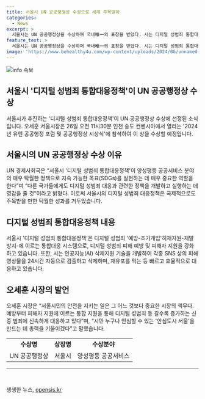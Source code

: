 ```yaml
---
title: 서울시 UN 공공행정상 수상으로 세계 주목받아
categories:
  - News
excerpt: >
  서울시는 UN 공공행정상을 수상하며 국내唯一의 표창을 받았다. 시는 디지털 성범죄 통합대응정책으로 양성평등 공공서비스 부문에서 선정되었는데, 이는 전 세계적으로 중요한 정책으로 평가받았다. 서울시의 이 정책은 디지털 성범죄 예방, 조기 개입, 피해자 지원 등을 포함한 통합대응 시스템으로, 특히 디지털 성범죄 인공지능(AI) 삭제지원 기술을 통해 효과적으로 대응하고 있다. 서울시장은 안전을 최우선으로 삼아 안심도시 서울을 만들기 위해 노력하고 있다고 말했다.
feature_text: >
  서울시는 UN 공공행정상을 수상하며 국내唯一의 표창을 받았다. 시는 디지털 성범죄 통합대응정책으로 양성평등 공공서비스 부문에서 선정되었는데, 이는 전 세계적으로 중요한 정책으로 평가받았다. 서울시의 이 정책은 디지털 성범죄 예방, 조기 개입, 피해자 지원 등을 포함한 통합대응 시스템으로, 특히 디지털 성범죄 인공지능(AI) 삭제지원 기술을 통해 효과적으로 대응하고 있다. 서울시장은 안전을 최우선으로 삼아 안심도시 서울을 만들기 위해 노력하고 있다고 말했다.
image: 'https://www.behealthy4u.com/wp-content/uploads/2024/06/unnamed-file.png'
---
```


<p><img src="https://www.behealthy4u.com/wp-content/uploads/2024/06/unnamed-file.png" alt="info 속보" /></p>

<h2 data-ke-size="size26">서울시 '디지털 성범죄 통합대응정책'이 UN 공공행정상 수상</h2>

<p data-ke-size="size16">서울시가 추진하는 '디지털 성범죄 통합대응정책'이 UN 공공행정상 수상에 선정된 소식입니다. 오세훈 서울시장은 26일 오전 11시30분 인천 송도 컨벤시아에서 열리는 '2024년 유엔 공공행정 포럼 및 공공행정상 시상식'에 참석하여 이 상을 수상할 예정입니다.</p>

<h2 data-ke-size="size24">서울시의 UN 공공행정상 수상 이유</h2>

<p data-ke-size="size16">UN 경제사회국은 “서울시 '디지털 성범죄 통합대응정책'이 양성평등 공공서비스 분야의 매우 탁월한 정책으로 지속 가능한 목표(SDGs)를 실현하는 데 매우 중요한 역할을 한다”며 “다른 국가들에게도 디지털 성범죄 대응과 관련한 정책을 개발하고 실행하는 데 영감을 줄 것”이라고 밝혔다. 이로써 서울시의 디지털 성범죄 대응정책은 국제적으로도 주목받을 만한 탁월한 성과를 거두었습니다.</p>

<h2 data-ke-size="size24">디지털 성범죄 통합대응정책 내용</h2>

<p data-ke-size="size16">서울시 '디지털 성범죄 통합대응정책'은 디지털 성범죄 '예방-조기개입'히채지원-재발방지-에 이르는 통합대응 시스템으로, 디지털 성범죄 피해 예방 및 피해자 지원을 강화하고 있습니다. 또한, 시는 인공지능(AI) 삭제지원 기술을 개발하여 각종 SNS 상의 피해 영상물을 24시간 자동으로 검출하고 삭제하며, 재유포를 막는 등 빠르고 효율적으로 대응하고 있습니다.</p>

<h2 data-ke-size="size24">오세훈 시장의 발언</h2>

<p data-ke-size="size16">오세훈 시장은 “서울시민의 안전을 지키는 일은 그 어느 것보다 중요한 시장의 책무다. 예방부터 피해자 지원에 이르는 통합 지원을 통해 디지털 성범죄 등 갈수록 증가하는 신종 범죄에 신속하게 대응하고 있다”며, “시민 누구나 안심할 수 있는 '안심도시 서울'을 만드는 데 총력을 기울이겠다”고 말했습니다.</p>

<table>
    <tr>
        <td style="text-align: center; height: 17px;"><b>수상명</b></td>
        <td style="text-align: center; height: 17px;"><b>상장명</b></td>
        <td style="text-align: center; height: 17px;"><b>수상분야</b></td>
    </tr>
    <tr>
        <td style="text-align: center;">UN 공공행정상</td>
        <td style="text-align: center;">서울시</td>
        <td style="text-align: center;">양성평등 공공서비스</td>
    </tr>
</table>

<hr>

<p data-ke-size="size16">&nbsp;</p>
생생한 뉴스, <a href="https://opensis.kr" rel="dofollow">opensis.kr</a>


